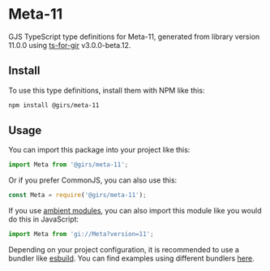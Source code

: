 
# Meta-11

GJS TypeScript type definitions for Meta-11, generated from library version 11.0.0 using [ts-for-gir](https://github.com/gjsify/ts-for-gjs) v3.0.0-beta.12.

## Install

To use this type definitions, install them with NPM like this:
```bash
npm install @girs/meta-11
```

## Usage

You can import this package into your project like this:
```ts
import Meta from '@girs/meta-11';
```

Or if you prefer CommonJS, you can also use this:
```ts
const Meta = require('@girs/meta-11');
```

If you use [ambient modules](https://github.com/gjsify/ts-for-gir/tree/main/packages/cli#ambient-modules), you can also import this module like you would do this in JavaScript:

```ts
import Meta from 'gi://Meta?version=11';
```

Depending on your project configuration, it is recommended to use a bundler like [esbuild](https://esbuild.github.io/). You can find examples using different bundlers [here](https://github.com/gjsify/ts-for-gir/tree/main/examples).